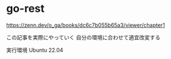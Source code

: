 # go-rest

https://zenn.dev/o_ga/books/dc6c7b055b65a3/viewer/chapter1

この記事を実際にやっていく
自分の環境に合わせて適宜改変する

実行環境
Ubuntu 22.04

